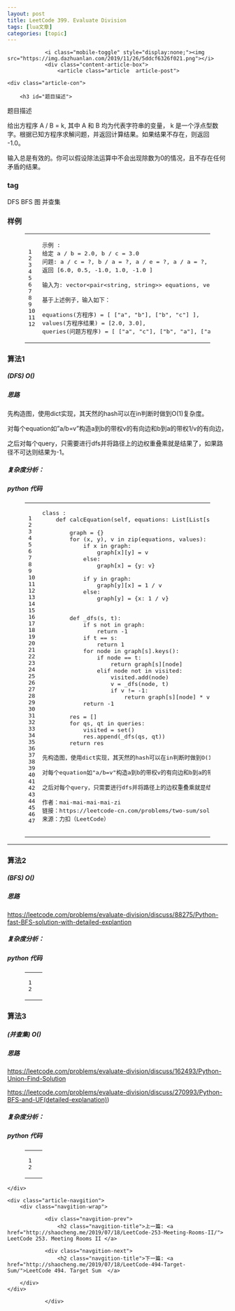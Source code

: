 ```yaml
---
layout: post
title: LeetCode 399. Evaluate Division   
tags: [lua文章]
categories: [topic]
---
```


				<i class="mobile-toggle" style="display:none;"><img src="https://img.dazhuanlan.com/2019/11/26/5ddcf6326f021.png"></i>
				<div class="content-article-box">
					<article class="article  article-post">
    
    <div class="article-con">
        
        <h3 id="题目描述">
<a href="http://shaocheng.me/#%E9%A2%98%E7%9B%AE%E6%8F%8F%E8%BF%B0" class="headerlink" title="题目描述"></a>题目描述</h3>
<p>给出方程序 A / B = k, 其中 A 和 B 均为代表字符串的变量， k 是一个浮点型数字。根据已知方程序求解问题，并返回计算结果。如果结果不存在，则返回 -1.0。</p>
<p>输入总是有效的。你可以假设除法运算中不会出现除数为0的情况，且不存在任何矛盾的结果。</p>
<h3 id="tag">
<a href="http://shaocheng.me/#tag" class="headerlink" title="tag"></a>tag</h3>
<p>DFS BFS 图 并查集</p>
<h3 id="样例">
<a href="http://shaocheng.me/#%E6%A0%B7%E4%BE%8B" class="headerlink" title="样例"></a>样例</h3>
<figure class="highlight plain"><table><tr>
<td class="gutter"><pre><span class="line">1</span><br><span class="line">2</span><br><span class="line">3</span><br><span class="line">4</span><br><span class="line">5</span><br><span class="line">6</span><br><span class="line">7</span><br><span class="line">8</span><br><span class="line">9</span><br><span class="line">10</span><br><span class="line">11</span><br><span class="line">12</span><br></pre></td>
<td class="code"><pre><span class="line">示例 :</span><br><span class="line">给定 a / b = 2.0, b / c = 3.0</span><br><span class="line">问题: a / c = ?, b / a = ?, a / e = ?, a / a = ?, x / x = ? </span><br><span class="line">返回 [6.0, 0.5, -1.0, 1.0, -1.0 ]</span><br><span class="line"></span><br><span class="line">输入为: vector&lt;pair&lt;string, string&gt;&gt; equations, vector&lt;double&gt;&amp; values, vector&lt;pair&lt;string, string&gt;&gt; queries(方程序，方程序结果，问题方程序)， 其中 equations.size() == values.size()，即方程序的长度与方程序结果长度相等（程序与结果一一对应），并且结果值均为正数。以上为方程序的描述。 返回vector&lt;double&gt;类型。</span><br><span class="line"></span><br><span class="line">基于上述例子，输入如下：</span><br><span class="line"></span><br><span class="line">equations(方程序) = [ ["a", "b"], ["b", "c"] ],</span><br><span class="line">values(方程序结果) = [2.0, 3.0],</span><br><span class="line">queries(问题方程序) = [ ["a", "c"], ["b", "a"], ["a", "e"], ["a", "a"], ["x", "x"] ].</span><br></pre></td>
</tr></table></figure>

<h3 id="算法1">
<a href="http://shaocheng.me/#%E7%AE%97%E6%B3%951" class="headerlink" title="算法1"></a>算法1</h3>
<h5 id="DFS-O">
<a href="http://shaocheng.me/#DFS-O" class="headerlink" title="(DFS)  O()"></a>(DFS)  O()</h5>
<h5 id="思路">
<a href="http://shaocheng.me/#%E6%80%9D%E8%B7%AF" class="headerlink" title="思路"></a>思路</h5>
<p>先构造图，使用dict实现，其天然的hash可以在in判断时做到O(1)复杂度。</p>
<p>对每个equation如”a/b=v”构造a到b的带权v的有向边和b到a的带权1/v的有向边，</p>
<p>之后对每个query，只需要进行dfs并将路径上的边权重叠乘就是结果了，如果路径不可达则结果为-1。</p>
<h5 id="复杂度分析：">
<a href="http://shaocheng.me/#%E5%A4%8D%E6%9D%82%E5%BA%A6%E5%88%86%E6%9E%90%EF%BC%9A" class="headerlink" title="复杂度分析："></a>复杂度分析：</h5>
<h5 id="python-代码">
<a href="http://shaocheng.me/#python-%E4%BB%A3%E7%A0%81" class="headerlink" title="python 代码"></a>python 代码</h5>
<figure class="highlight python"><table><tr>
<td class="gutter"><pre><span class="line">1</span><br><span class="line">2</span><br><span class="line">3</span><br><span class="line">4</span><br><span class="line">5</span><br><span class="line">6</span><br><span class="line">7</span><br><span class="line">8</span><br><span class="line">9</span><br><span class="line">10</span><br><span class="line">11</span><br><span class="line">12</span><br><span class="line">13</span><br><span class="line">14</span><br><span class="line">15</span><br><span class="line">16</span><br><span class="line">17</span><br><span class="line">18</span><br><span class="line">19</span><br><span class="line">20</span><br><span class="line">21</span><br><span class="line">22</span><br><span class="line">23</span><br><span class="line">24</span><br><span class="line">25</span><br><span class="line">26</span><br><span class="line">27</span><br><span class="line">28</span><br><span class="line">29</span><br><span class="line">30</span><br><span class="line">31</span><br><span class="line">32</span><br><span class="line">33</span><br><span class="line">34</span><br><span class="line">35</span><br><span class="line">36</span><br><span class="line">37</span><br><span class="line">38</span><br><span class="line">39</span><br><span class="line">40</span><br><span class="line">41</span><br><span class="line">42</span><br><span class="line">43</span><br><span class="line">44</span><br><span class="line">45</span><br><span class="line">46</span><br><span class="line">47</span><br></pre></td>
<td class="code"><pre><span class="line"><span class="class"><span class="keyword">class</span> :</span></span><br><span class="line">    <span class="function"><span class="keyword">def</span> <span class="title">calcEquation</span><span class="params">(self, equations: List[List[str]], values: List[float], queries: List[List[str]])</span> -&gt; List[float]:</span></span><br><span class="line">        </span><br><span class="line">        graph = {}</span><br><span class="line">        <span class="keyword">for</span> (x, y), v <span class="keyword">in</span> zip(equations, values):</span><br><span class="line">            <span class="keyword">if</span> x <span class="keyword">in</span> graph:</span><br><span class="line">                graph[x][y] = v</span><br><span class="line">            <span class="keyword">else</span>:</span><br><span class="line">                graph[x] = {y: v}</span><br><span class="line">                </span><br><span class="line">            <span class="keyword">if</span> y <span class="keyword">in</span> graph:</span><br><span class="line">                graph[y][x] = <span class="number">1</span> / v</span><br><span class="line">            <span class="keyword">else</span>:</span><br><span class="line">                graph[y] = {x: <span class="number">1</span> / v}</span><br><span class="line">        </span><br><span class="line">        </span><br><span class="line">        <span class="function"><span class="keyword">def</span> <span class="title">_dfs</span><span class="params">(s, t)</span>:</span></span><br><span class="line">            <span class="keyword">if</span> s <span class="keyword">not</span> <span class="keyword">in</span> graph:</span><br><span class="line">                <span class="keyword">return</span> <span class="number">-1</span></span><br><span class="line">            <span class="keyword">if</span> t == s:</span><br><span class="line">                <span class="keyword">return</span> <span class="number">1</span></span><br><span class="line">            <span class="keyword">for</span> node <span class="keyword">in</span> graph[s].keys():</span><br><span class="line">                <span class="keyword">if</span> node == t:</span><br><span class="line">                    <span class="keyword">return</span> graph[s][node]</span><br><span class="line">                <span class="keyword">elif</span> node <span class="keyword">not</span> <span class="keyword">in</span> visited:</span><br><span class="line">                    visited.add(node) </span><br><span class="line">                    v = _dfs(node, t)</span><br><span class="line">                    <span class="keyword">if</span> v != <span class="number">-1</span>:</span><br><span class="line">                        <span class="keyword">return</span> graph[s][node] * v</span><br><span class="line">            <span class="keyword">return</span> <span class="number">-1</span></span><br><span class="line"></span><br><span class="line">        res = []</span><br><span class="line">        <span class="keyword">for</span> qs, qt <span class="keyword">in</span> queries:</span><br><span class="line">            visited = set()</span><br><span class="line">            res.append(_dfs(qs, qt))</span><br><span class="line">        <span class="keyword">return</span> res</span><br><span class="line"></span><br><span class="line">先构造图，使用dict实现，其天然的hash可以在<span class="keyword">in</span>判断时做到O(<span class="number">1</span>)复杂度。</span><br><span class="line"></span><br><span class="line">对每个equation如<span class="string">"a/b=v"</span>构造a到b的带权v的有向边和b到a的带权<span class="number">1</span>/v的有向边，</span><br><span class="line"></span><br><span class="line">之后对每个query，只需要进行dfs并将路径上的边权重叠乘就是结果了，如果路径不可达则结果为<span class="number">-1</span>。</span><br><span class="line"></span><br><span class="line">作者：mai-mai-mai-mai-zi</span><br><span class="line">链接：https://leetcode-cn.com/problems/two-sum/solution/xian-gou-zao-tu-zai-dfsde-pythonshi-xian-by-mai-ma/</span><br><span class="line">来源：力扣（LeetCode）</span><br><br></pre></td>
</tr></table></figure>
<hr>
<h3 id="算法2">
<a href="http://shaocheng.me/#%E7%AE%97%E6%B3%952" class="headerlink" title="算法2"></a>算法2</h3>
<h5 id="BFS-O">
<a href="http://shaocheng.me/#BFS-O" class="headerlink" title="(BFS)  O()"></a>(BFS)  O()</h5>
<h5 id="思路-1">
<a href="http://shaocheng.me/#%E6%80%9D%E8%B7%AF-1" class="headerlink" title="思路"></a>思路</h5>
<p><a href="https://leetcode.com/problems/evaluate-division/discuss/88275/Python-fast-BFS-solution-with-detailed-explantion" target="_blank" rel="noopener noreferrer">https://leetcode.com/problems/evaluate-division/discuss/88275/Python-fast-BFS-solution-with-detailed-explantion</a></p>
<h5 id="复杂度分析：-1">
<a href="http://shaocheng.me/#%E5%A4%8D%E6%9D%82%E5%BA%A6%E5%88%86%E6%9E%90%EF%BC%9A-1" class="headerlink" title="复杂度分析："></a>复杂度分析：</h5>
<h5 id="python-代码-1">
<a href="http://shaocheng.me/#python-%E4%BB%A3%E7%A0%81-1" class="headerlink" title="python 代码"></a>python 代码</h5>
<figure class="highlight python"><table><tr>
<td class="gutter"><pre><span class="line">1</span><br><span class="line">2</span><br></pre></td>
<td class="code"><pre><span class="line"></span><br><span class="line"></span><br></pre></td>
</tr></table></figure>

<h3 id="算法3">
<a href="http://shaocheng.me/#%E7%AE%97%E6%B3%953" class="headerlink" title="算法3"></a>算法3</h3>
<h5 id="并查集-O">
<a href="http://shaocheng.me/#%E5%B9%B6%E6%9F%A5%E9%9B%86-O" class="headerlink" title="(并查集)  O()"></a>(并查集)  O()</h5>
<h5 id="思路-2">
<a href="http://shaocheng.me/#%E6%80%9D%E8%B7%AF-2" class="headerlink" title="思路"></a>思路</h5>
<p><a href="https://leetcode.com/problems/evaluate-division/discuss/162493/Python-Union-Find-Solution" target="_blank" rel="noopener noreferrer">https://leetcode.com/problems/evaluate-division/discuss/162493/Python-Union-Find-Solution</a></p>
<p><a href="https://leetcode.com/problems/evaluate-division/discuss/270993/Python-BFS-and-UF(detailed-explanation" target="_blank" rel="noopener noreferrer">https://leetcode.com/problems/evaluate-division/discuss/270993/Python-BFS-and-UF(detailed-explanation)</a>)</p>
<h5 id="复杂度分析：-2">
<a href="http://shaocheng.me/#%E5%A4%8D%E6%9D%82%E5%BA%A6%E5%88%86%E6%9E%90%EF%BC%9A-2" class="headerlink" title="复杂度分析："></a>复杂度分析：</h5>
<h5 id="python-代码-2">
<a href="http://shaocheng.me/#python-%E4%BB%A3%E7%A0%81-2" class="headerlink" title="python 代码"></a>python 代码</h5>
<figure class="highlight python"><table><tr>
<td class="gutter"><pre><span class="line">1</span><br><span class="line">2</span><br></pre></td>
<td class="code"><pre><span class="line"></span><br><span class="line"></span><br></pre></td>
</tr></table></figure>

    </div>
    
    <div class="article-navgition">
        <div class="navgition-wrap">
            
                <div class="navgition-prev">
                    <h2 class="navgition-title">上一篇: <a href="http://shaocheng.me/2019/07/18/LeetCode-253-Meeting-Rooms-II/"> LeetCode 253. Meeting Rooms II </a>
</h2>
                </div>
            

            
                <div class="navgition-next">
                    <h2 class="navgition-title">下一篇: <a href="http://shaocheng.me/2019/07/18/LeetCode-494-Target-Sum/">LeetCode 494. Target Sum  </a>
</h2>
                </div>
            
        </div>
    </div>
    
</article>
					
				</div>
